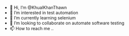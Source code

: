 - 👋 Hi, I’m @KhualKhanThawn
- 👀 I’m interested in test automation
- 🌱 I’m currently learning selenium
- 💞️ I’m looking to collaborate on automate software testing
- 📫 How to reach me ..

<!---
KhualKhanThawn/KhualKhanThawn is a ✨ special ✨ repository because its `README.md` (this file) appears on your GitHub profile.
You can click the Preview link to take a look at your changes.
--->
